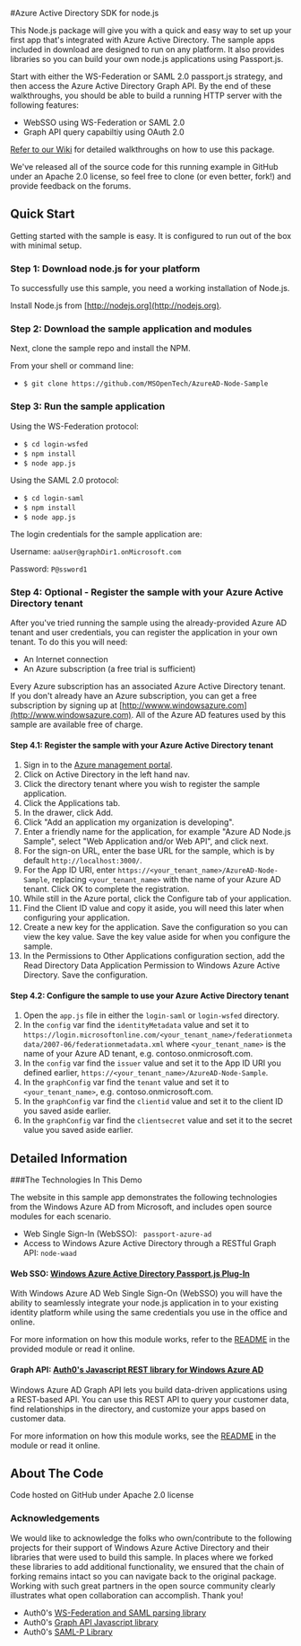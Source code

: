 #Azure Active Directory SDK for node.js

This Node.js package will give you with a quick and easy way to set up your first app that's integrated with Azure Active Directory. The sample apps included in download are designed to run on any platform. It also provides libraries so you can build your own node.js applications using Passport.js.

Start with either the WS-Federation or SAML 2.0 passport.js strategy, and then access the  Azure Active Directory Graph API. By the end of these walkthroughs, you should be able to build a running HTTP server with the following features:

* WebSSO using WS-Federation or SAML 2.0
* Graph API query capabiltiy using OAuth 2.0

[Refer to our Wiki](https://github.com/MSOpenTech/AzureAD-Node-Sample/wiki) for detailed walkthroughs on how to use this package.

We've released all of the source code for this running example in GitHub under an Apache 2.0 license, so feel free to clone (or even better, fork!) and provide feedback on the forums.

## Quick Start

Getting started with the sample is easy. It is configured to run out of the box with minimal setup. 

### Step 1: Download node.js for your platform
To successfully use this sample, you need a working installation of Node.js.

Install Node.js from [http://nodejs.org](http://nodejs.org). 

### Step 2: Download the sample application and modules

Next, clone the sample repo and install the NPM.

From your shell or command line:

* `$ git clone https://github.com/MSOpenTech/AzureAD-Node-Sample`

### Step 3:  Run the sample application

Using the WS-Federation protocol:

* `$ cd login-wsfed`
* `$ npm install`
* `$ node app.js`

Using the SAML 2.0 protocol:

* `$ cd login-saml`
* `$ npm install`
* `$ node app.js`

The login credentials for the sample application are:

Username: `aaUser@graphDir1.onMicrosoft.com`

Password: `P@ssword1`

### Step 4:  Optional - Register the sample with your Azure Active Directory tenant

After you've tried running the sample using the already-provided Azure AD tenant and user credentials, you can register the application in your own tenant.  To do this you will need:
- An Internet connection
- An Azure subscription (a free trial is sufficient)

Every Azure subscription has an associated Azure Active Directory tenant.  If you don't already have an Azure subscription, you can get a free subscription by signing up at [http://wwww.windowsazure.com](http://www.windowsazure.com).  All of the Azure AD features used by this sample are available free of charge.

#### Step 4.1:  Register the sample with your Azure Active Directory tenant 

1. Sign in to the [Azure management portal](https://manage.windowsazure.com).
2. Click on Active Directory in the left hand nav.
3. Click the directory tenant where you wish to register the sample application.
4. Click the Applications tab.
5. In the drawer, click Add.
6. Click "Add an application my organization is developing".
7. Enter a friendly name for the application, for example "Azure AD Node.js Sample", select "Web Application and/or Web API", and click next.
8. For the sign-on URL, enter the base URL for the sample, which is by default `http://localhost:3000/`.
9. For the App ID URI, enter `https://<your_tenant_name>/AzureAD-Node-Sample`, replacing `<your_tenant_name>` with the name of your Azure AD tenant.  Click OK to complete the registration.
10. While still in the Azure portal, click the Configure tab of your application.
11. Find the Client ID value and copy it aside, you will need this later when configuring your application.
12. Create a new key for the application.  Save the configuration so you can view the key value.  Save the key value aside for when you configure the sample.
13. In the Permissions to Other Applications configuration section, add the Read Directory Data Application Permission to Windows Azure Active Directory.  Save the configuration.

#### Step 4.2:  Configure the sample to use your Azure Active Directory tenant

1. Open the `app.js` file in either the `login-saml` or `login-wsfed` directory.
2. In the `config` var find the `identityMetadata` value and set it to `https://login.microsoftonline.com/<your_tenant_name>/federationmetadata/2007-06/federationmetadata.xml` where `<your_tenant_name>` is the name of your Azure AD tenant, e.g. contoso.onmicrosoft.com.
3. In the `config` var find the `issuer` value and set it to the App ID URI you defined earlier, `https://<your_tenant_name>/AzureAD-Node-Sample`.
4. In the `graphConfig` var find the `tenant` value and set it to `<your_tenant_name>`, e.g. contoso.onmicrosoft.com.
5. In the `graphConfig` var find the `clientid` value and set it to the client ID you saved aside earlier.
6. In the `graphConfig` var find the `clientsecret` value and set it to the secret value you saved aside earlier.


## Detailed Information


###The Technologies In This Demo

The website in this sample app demonstrates the following technologies from the Windows Azure AD from Microsoft, and includes open source modules for each scenario.

- Web Single Sign-In (WebSSO): ``` passport-azure-ad```
- Access to Windows Azure Active Directory through a RESTful Graph API: ```node-waad```


#### Web SSO: [Windows Azure Active Directory Passport.js Plug-In](https://github.com/MSOpenTech/passport-azure-ad)

With Windows Azure AD Web Single Sign-On (WebSSO) you will have the ability to seamlessly integrate your node.js application in to your existing identity platform while using the same credentials you use in the office and online.

For more information on how this module works, refer to the [README](https://github.com/MSOpenTech/passport-azure-ad) in the provided module or read it online.

#### Graph API: [Auth0's Javascript REST library for Windows Azure AD](https://github.com/auth0/node-waad)

Windows Azure AD Graph API lets you build data-driven applications using a REST-based API. You can use this REST API to query your customer data, find relationships in the directory, and customize your apps based on customer data.

For more information on how this module works, see the [README](https://github.com/auth0/node-waad) in the module or read it online.



## About The Code

Code hosted on GitHub under Apache 2.0 license

### Acknowledgements 

We would like to acknowledge the folks who own/contribute to the following projects for their support of Windows Azure Active Directory and their libraries that were used to build this sample. In places where we forked these libraries to add additional functionality, we ensured that the chain of forking remains intact so you can navigate back to the original package. Working with such great partners in the open source community clearly illustrates what open collaboration can accomplish. Thank you!

* Auth0's [WS-Federation and SAML parsing library](https://github.com/auth0/passport-wsfed-saml2)
* Auth0's [Graph API Javascript library](https://github.com/auth0/node-waad)
* Auth0's [SAML-P Library](https://github.com/auth0/node-saml)


[passport-wsfed]: https://github.com/WindowsAzureAD/passport-wsfed-saml2
[node-waad]: https://github.com/WindowsAzureAD/activedirectoryauthenticationlib-sdk-for-node

